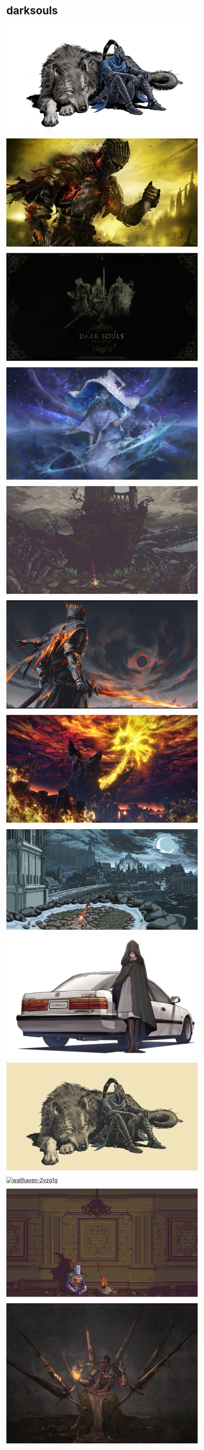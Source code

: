 # darksouls

<a href="wolf.png"><img alt="wolf" src="wolf.png"></a>

<a href="Dark-Souls-III.jpg"><img alt="Dark-Souls-III" src="Dark-Souls-III.jpg"></a>

<a href="trilogy.jpg"><img alt="trilogy" src="trilogy.jpg"></a>

<a href="wallhaven-72k6py.jpg"><img alt="wallhaven-72k6py" src="wallhaven-72k6py.jpg"></a>

<a href="wallhaven-8x3eej.png"><img alt="wallhaven-8x3eej" src="wallhaven-8x3eej.png"></a>

<a href="soulofcinder.jpg"><img alt="soulofcinder" src="soulofcinder.jpg"></a>

<a href="wallhaven-3zj9wy.jpg"><img alt="wallhaven-3zj9wy" src="wallhaven-3zj9wy.jpg"></a>

<a href="wallhaven-769y2o.png"><img alt="wallhaven-769y2o" src="wallhaven-769y2o.png"></a>

<a href="wallhaven-57qm99.jpg"><img alt="wallhaven-57qm99" src="wallhaven-57qm99.jpg"></a>

<a href="wolf-gruvbox.png"><img alt="wolf-gruvbox" src="wolf-gruvbox.png"></a>

<a href="wallhaven-2yzg1g.png"><img alt="wallhaven-2yzg1g" src="wallhaven-2yzg1g.png"></a>

<a href="wallhaven-x19qdz.png"><img alt="wallhaven-x19qdz" src="wallhaven-x19qdz.png"></a>

<a href="b-155.jpg"><img alt="b-155" src="b-155.jpg"></a>

